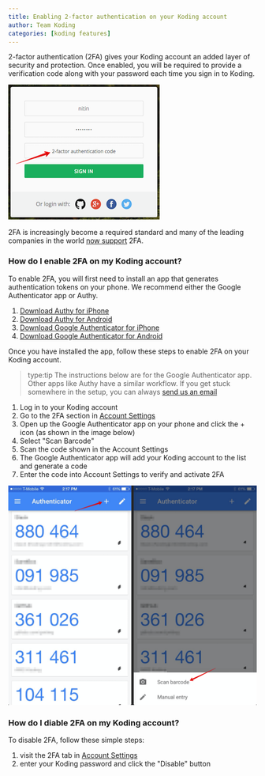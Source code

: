 ```yaml
---
title: Enabling 2-factor authentication on your Koding account
author: Team Koding
categories: [koding features]
---
```


2-factor authentication (2FA) gives your Koding account an added layer of security and protection. Once enabled,
you will be required to provide a verification code along with your password each time you sign in to Koding.

![2fa-2](2fa-2.png)

2FA is increasingly become a required standard and many of the leading companies in the world [now support](https://twofactorauth.org/) 2FA.

### How do I enable 2FA on my Koding account?
To enable 2FA, you will first need to install an app that generates authentication tokens on your phone. We recommend either the Google Authenticator app or Authy.
1. [Download Authy for iPhone](https://itunes.apple.com/en/app/authy/id494168017?mt=8)
2. [Download Authy for Android](https://play.google.com/store/apps/details?id=com.authy.authy&hl=en)
2. [Download Google Authenticator for iPhone](https://itunes.apple.com/us/app/google-authenticator/id388497605?mt=8)
2. [Download Google Authenticator for Android](https://play.google.com/store/apps/details?id=com.google.android.apps.authenticator2)

Once you have installed the app, follow these steps to enable 2FA on your Koding account.
> type:tip
> The instructions below are for the Google Authenticator app. Other apps like Authy have a similar workflow.
> If you get stuck somewhere in the setup, you can always [send us an email](support@koding.com)

1. Log in to your Koding account
2. Go to the 2FA section in [Account Settings](https://koding.com/Account/TwoFactorAuth)
3. Open up the Google Authenticator app on your phone and click the + icon (as shown in the image below)
4. Select "Scan Barcode"
5. Scan the code shown in the Account Settings
6. The Google Authenticator app will add your Koding account to the list and generate a code
7. Enter the code into Account Settings to verify and activate 2FA

![2FA-1](2fa-1.png)



### How do I diable 2FA on my Koding account?
To disable 2FA, follow these simple steps:
1. visit the 2FA tab in [Account Settings](https://koding.com/Account/TwoFactorAuth)
2. enter your Koding password and click the "Disable" button
